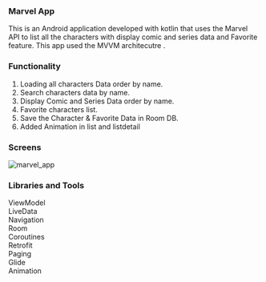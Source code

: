### Marvel App
This is an Android application developed with kotlin that uses the Marvel API to list all the characters with display comic and series data and Favorite feature.
This app used the MVVM architecutre .

### Functionality <br />
 1. Loading all characters Data order by name. <br />
 2. Search characters data by name. <br />
 3. Display Comic and Series Data order by name. <br />
 4. Favorite characters list. <br />
 5. Save the Character & Favorite Data in Room DB. <br />
 6. Added Animation in list and listdetail  <br />
 
 ### Screens <br />
![marvel_app](https://user-images.githubusercontent.com/99657985/154678712-63856f97-7655-47d0-a5a4-61bba824c6cd.jpg)

### Libraries and Tools
ViewModel <br />
LiveData <br />
Navigation <br />
Room <br />
Coroutines <br />
Retrofit <br />
Paging <br />
Glide <br />
Animation <br />

